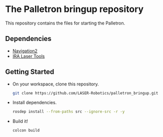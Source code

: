# The Palletron bringup repository

This repository contains the files for starting the Palletron.

## Dependencies

* [Navigation2](https://github.com/ros-planning/navigation2)
* [IRA Laser Tools](https://github.com/LASER-Robotics/ira_laser_tools)

## Getting Started

* On your workspace, clone this repository.
  ```bash
  git clone https://github.com/LASER-Robotics/palletron_bringup.git
  ```

* Install dependencies.
  ```bash
  rosdep install --from-paths src --ignore-src -r -y
  ```

* Build it!
  ```bash
  colcon build
  ```
